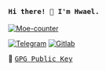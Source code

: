 <h4>
    <samp>Hi there! 👋 I'm Hwael.</samp>
</h4>

[![Moe-counter](https://count.getloli.com/get/@github.hw431.readme?theme=rule34)](https://count.getloli.com/)

[![Telegram](https://img.shields.io/badge/Telegram-@hw431-28A8E9?style=flat-square&logo=Telegram)](https://t.me/hw431)
[![Gitlab](https://img.shields.io/badge/Gitlab-@hw431-E24329?style=flat-square&logo=Gitlab)](https://gitlab.com/hw431)

🔐 <samp>[GPG Public Key](https://github.com/hw431.gpg)</samp>


<!--
**hw431/hw431** is a ✨ _special_ ✨ repository because its `README.md` (this file) appears on your GitHub profile.

Here are some ideas to get you started:

- 🔭 I’m currently working on ...
- 🌱 I’m currently learning ...
- 👯 I’m looking to collaborate on ...
- 🤔 I’m looking for help with ...
- 💬 Ask me about ...
- 📫 How to reach me: ...
- 😄 Pronouns: ...
- ⚡ Fun fact: ...
-->
